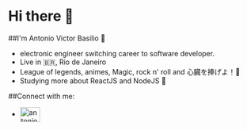 # Hi there 👋
##I'm Antonio Victor Basilio :hugs:
- electronic engineer switching career to software developer.
- Live in :brazil:, Rio de Janeiro
- League of legends, animes, Magic, rock n' roll and 心臓を捧げよ！:gift_heart:
- Studying more about ReactJS and NodeJS :space_invader:

##Connect with me:
- <a href="https://www.linkedin.com/in/antonio-victor-basilio/" target="_blank">
  <img align="center" alt="antonio-linkedin" height="30" width="40" src="https://cdn.jsdelivr.net/gh/devicons/devicon/icons/linkedin/linkedin-original.svg" style="max-width:100%;">
</a>
 






<!--
**Antoniovsb25/Antoniovsb25** is a ✨ _special_ ✨ repository because its `README.md` (this file) appears on your GitHub profile.

Here are some ideas to get you started:

- 🔭 I’m currently working on ...
- 🌱 I’m currently learning ...
- 👯 I’m looking to collaborate on ...
- 🤔 I’m looking for help with ...
- 💬 Ask me about ...
- 📫 How to reach me: ...
- 😄 Pronouns: ...
- ⚡ Fun fact: ...
-->
